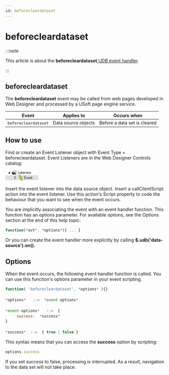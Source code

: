 ```yaml
---
id: beforecleardataset
---
```


# beforecleardataset




:::note

This article is about the **beforecleardataset**[ UDB event handler](/Web_and_app_UIs/UDB_Events).

:::

## **beforecleardataset**

The **beforecleardataset** event may be called from web pages developed in Web Designer and processed by a USoft page engine service.

|**Event**|**Applies to**|**Occurs when**|
|--------|--------|--------|
|`beforecleardataset`|Data source objects|Before a data set is cleared|



## How to use

Find or create an Event Listener object with Event Type = beforecleardataset. Event Listeners are in the Web Designer Controls catalog:

![](./assets/ff8672be-ff07-426e-ba7e-0ecf37444b63.png)

Insert the event listener into the data source object. Insert a callClientScript action into the event listener. Use this action's Script property to code the behaviour that you want to see when the event occurs.

You are implicitly associating the event with an event handler function. This function has an options parameter. For available options, see the Options section at the end of this help topic:

```js
function(*evt*, *options*){ ... }
```

Or you can create the event handler more explicitly by calling **$.udb('data-source').on().**

## Options

When the event occurs, the following event handler function is called. You can use this function's options parameter in your event scripting.

```js
function( 'beforecleardataset', *options* ){}

*options*   ::=  *event-options*

*event-options*   ::=  {
     success:  *success*
}

*success*  ::=  { true | false }
```

This syntax means that you can access the **success** option by scripting:

```js
options.success
```

If you set *success* to false, processing is interrupted. As a result, navigation to the data set will not take place.